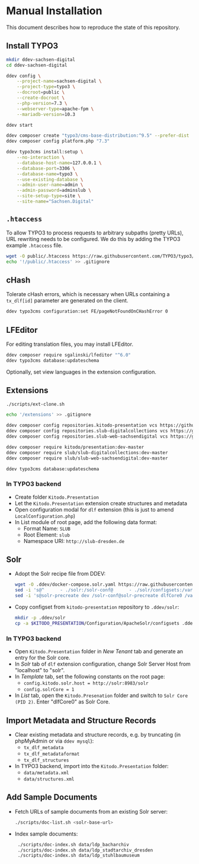 # Manual Installation

This document describes how to reproduce the state of this repository.

## Install TYPO3

```bash
mkdir ddev-sachsen-digital
cd ddev-sachsen-digital

ddev config \
    --project-name=sachsen-digital \
    --project-type=typo3 \
    --docroot=public \
    --create-docroot \
    --php-version=7.3 \
    --webserver-type=apache-fpm \
    --mariadb-version=10.3

ddev start

ddev composer create "typo3/cms-base-distribution:^9.5" --prefer-dist
ddev composer config platform.php "7.3"

ddev typo3cms install:setup \
    --no-interaction \
    --database-host-name=127.0.0.1 \
    --database-port=3306 \
    --database-name=typo3 \
    --use-existing-database \
    --admin-user-name=admin \
    --admin-password=adminslub \
    --site-setup-type=site \
    --site-name="Sachsen.Digital"
```

## `.htaccess`

To allow TYPO3 to process requests to arbitrary subpaths (pretty URLs), URL rewriting needs to be configured. We do this by adding the TYPO3 example `.htaccess` file.

```bash
wget -O public/.htaccess https://raw.githubusercontent.com/TYPO3/typo3/v9.5.30/typo3/sysext/install/Resources/Private/FolderStructureTemplateFiles/root-htaccess
echo '!/public/.htaccess' >> .gitignore
```

## cHash

Tolerate cHash errors, which is necessary when URLs containing a `tx_dlf[id]` parameter are generated on the client.

```bash
ddev typo3cms configuration:set FE/pageNotFoundOnCHashError 0
```

## LFEditor

For editing translation files, you may install LFEditor.

```bash
ddev composer require sgalinski/lfeditor "^6.0"
ddev typo3cms database:updateschema
```

Optionally, set view languages in the extension configuration.

## Extensions

```bash
./scripts/ext-clone.sh

echo '/extensions' >> .gitignore

ddev composer config repositories.kitodo-presentation vcs https://github.com/kitodo/kitodo-presentation.git
ddev composer config repositories.slub-digitalcollections vcs https://github.com/slub/slub_digitalcollections.git
ddev composer config repositories.slub-web-sachsendigital vcs https://github.com/slub/slub_web_sachsendigital.git

ddev composer require kitodo/presentation:dev-master
ddev composer require slub/slub-digitalcollections:dev-master
ddev composer require slub/slub-web-sachsendigital:dev-master

ddev typo3cms database:updateschema
```

### In TYPO3 backend

- Create folder `Kitodo.Presentation`
- Let the `Kitodo.Presentation` extension create structures and metadata
- Open configuration modal for `dlf` extension (this is just to amend `LocalConfiguration.php`)
- In List module of root page, add the following data format:
  - Format Name: `SLUB`
  - Root Element: `slub`
  - Namespace URI: `http://slub-dresden.de`

## Solr

- Adopt the Solr recipe file from DDEV:
  ```bash
  wget -O .ddev/docker-compose.solr.yaml https://raw.githubusercontent.com/drud/ddev/v1.18.0-rc1/pkg/servicetest/testdata/TestServices/docker-compose.solr.yaml
  sed -i 's@^      - ./solr:/solr-conf@      - ./solr/configsets:/var/solr/data/configsets\n      - ./solr/contrib/ocrsearch:/opt/solr/contrib/ocrsearch@g' .ddev/docker-compose.solr.yaml
  sed -i 's@solr-precreate dev /solr-conf@solr-precreate dlfCore0 /var/solr/data/configsets/dlf@g' .ddev/docker-compose.solr.yaml
  ```

- Copy configset from `kitodo-presentation` repository to `.ddev/solr`:
  ```bash
  mkdir -p .ddev/solr
  cp -a $KITODO_PRESENTATION/Configuration/ApacheSolr/configsets .ddev/solr
  ```

### In TYPO3 backend

- Open `Kitodo.Presentation` folder in *New Tenant* tab and generate an entry for the Solr core.
- In *Solr* tab of `dlf` extension configuration, change Solr Server Host from "localhost" to "solr".
- In *Template* tab, set the following constants on the root page:
  - `config.kitodo.solr.host = http://solr:8983/solr`
  - `config.solrCore = 1`
- In *List* tab, open the `Kitodo.Presenation` folder and switch to `Solr Core (PID 2)`. Enter "dlfCore0" as Solr Core.

## Import Metadata and Structure Records

- Clear existing metadata and structure records, e.g. by truncating (in phpMyAdmin or via `ddev mysql`):
  - `tx_dlf_metadata`
  - `tx_dlf_metadataformat`
  - `tx_dlf_structures`
- In TYPO3 backend, import into the `Kitodo.Presentation` folder:
  - `data/metadata.xml`
  - `data/structures.xml`

## Add Sample Documents

- Fetch URLs of sample documents from an existing Solr server:
  ```bash
  ./scripts/doc-list.sh <solr-base-url>
  ```

- Index sample documents:
  ```bash
   ./scripts/doc-index.sh data/ldp_bacharchiv
   ./scripts/doc-index.sh data/ldp_stadtarchiv_dresden
   ./scripts/doc-index.sh data/ldp_stuhlbaumuseum
   ```
